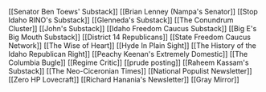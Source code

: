 [[Senator Ben Toews' Substack]]
[[Brian Lenney (Nampa's Senator]]
[[Stop Idaho RINO's Substack]]
[[Glenneda's Substack]]
[[The Conundrum Cluster]]
[[John's Substack]]
[[Idaho Freedom Caucus Substack]]
[[Big E's Big Mouth Substack]]
[[District 14 Republicans]]
[[State Freedom Caucus Network]]
[[The Wise of Heart]]
[[Hyde In Plain Sight]]
[[The History of the Idaho Republican Right]]
[[Peachy Keenan's Extremely Domestic]]
[[The Columbia Bugle]]
[[Regime Critic]]
[[prude posting]]
[[Raheem Kassam's Substack]]
[[The Neo-Ciceronian Times]]
[[National Populist Newsletter]]
[[Zero HP Lovecraft]]
[[Richard Hanania's Newsletter]]
[[Gray Mirror]]
